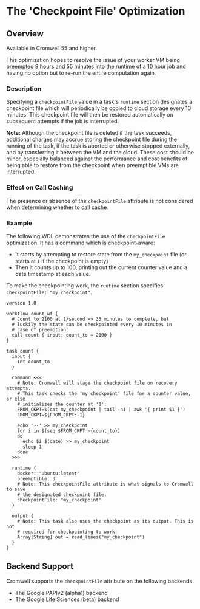 # The 'Checkpoint File' Optimization

## Overview

Available in Cromwell 55 and higher.

This optimization hopes to resolve the issue of your worker VM being preempted 9 hours and 55 minutes into the runtime of
a 10 hour job and having no option but to re-run the entire computation again.

### Description

Specifying a `checkpointFile` value in a task's `runtime` section designates a checkpoint file which will periodically be
copied to cloud storage every 10 minutes.
This checkpoint file will then be restored automatically on subsequent attempts if the job is interrupted.

**Note:** Although the checkpoint file is deleted if the task succeeds, additional charges may accrue storing the checkpoint file during
the running of the task, if the task is aborted or otherwise stopped externally, and by transferring it between the VM and the cloud. These
cost should be minor, especially balanced against the performance and cost benefits of being able to restore from the
checkpoint when preemptible VMs are interrupted.   

### Effect on Call Caching

The presence or absence of the `checkpointFile` attribute is not considered when determining whether to call cache.  

### Example

The following WDL demonstrates the use of the `checkpointFile` optimization. It has a command which is checkpoint-aware:

* It starts by attempting to restore state from the `my_checkpoint` file (or starts at `1` if the checkpoint is empty)
* Then it counts up to 100, printing out the current counter value and a date timestamp at each value.

To make the checkpointing work, the `runtime` section specifies `checkpointFile: "my_checkpoint"`.

```wdl
version 1.0

workflow count_wf {
  # Count to 2100 at 1/second => 35 minutes to complete, but
  # luckily the state can be checkpointed every 10 minutes in
  # case of preemption: 
  call count { input: count_to = 2100 }
}

task count {
  input {
    Int count_to
  }

  command <<<
    # Note: Cromwell will stage the checkpoint file on recovery attempts.
    # This task checks the 'my_checkpoint' file for a counter value, or else
    # initializes the counter at '1':
    FROM_CKPT=$(cat my_checkpoint | tail -n1 | awk '{ print $1 }')
    FROM_CKPT=${FROM_CKPT:-1}

    echo '--' >> my_checkpoint
    for i in $(seq $FROM_CKPT ~{count_to})
    do
      echo $i $(date) >> my_checkpoint
      sleep 1
    done
  >>>

  runtime {
    docker: "ubuntu:latest"
    preemptible: 3
    # Note: This checkpointFile attribute is what signals to Cromwell to save
    # the designated checkpoint file:
    checkpointFile: "my_checkpoint"
  }

  output {
    # Note: This task also uses the checkpoint as its output. This is not
    # required for checkpointing to work:
    Array[String] out = read_lines("my_checkpoint")
  }
}
```

## Backend Support

Cromwell supports the `checkpointFile` attribute on the following backends:

* The Google PAPIv2 (alpha1) backend
* The Google Life Sciences (beta) backend

